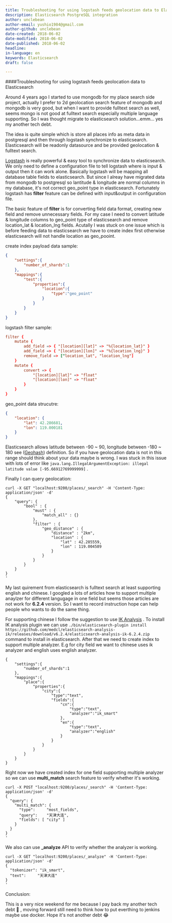 ```yaml
---
title: Troubleshooting for using logstash feeds geolocation data to Elasticsearch 
description: Elasticsearch PostgreSQL integration
author: unclebean
author-email: yushio1984@gmail.com
author-github: unclebean
date-created: 2018-06-02
date-modified: 2018-06-02
date-published: 2018-06-02
headline:
in-language: en
keywords: Elasticsearch 
draft: false

---
```


####Troubleshooting for using logstash feeds geolocation data to Elasticsearch

Around 4 years ago I started to use mongodb for my place search side project, actually I prefer to 2d geolocation search feature of mongodb and mongodb is very good, but when I want to provide fulltext search as well, seems mongo is not good at fulltext search especially multiple language supporting. So I was thought migrate to elasticsearch solution...emm... yes my another tech debt.

The idea is quite simple which is store all places info as meta data in postgresql and then through logstash synchronize to elasticsearch. Elasticsearch will be readonly datasource and be provided geolocation & fulltext search. 

[Logstash](https://www.elastic.co/products/logstash) is really powerful & easy tool to synchronize data to elasticsearch. We only need to define a configuration file to tell logstash where is input & output then it can work alone. Basically logstash will be mapping all database table fields to elasticsearch.  But since I alreay have migrated data from mongodb to postgresql so lantitude & longitude are normal columns in my database, it's not correct geo_point type in elasticsearch. Fortunately logstash has **filter** feature can be defined with input&output in configuration file. 

The basic feature of **filter** is for converting field data format, creating new field and remove unnecessary fields. For my case I need to convert latitude & longitude columns to geo_point type of elasticsearch and remove location_lat & location_lng fields. Acutally I was stuck on one issue which is before feeding data to elasticsearch we have to create index first otherwise elasticsearch will not handle location as geo_pooint.

create index payload data sample:

```json
{
    "settings":{
        "number_of_shards":1
    },
    "mappings":{
        "test":{
            "properties":{             
                "location":{
                    "type":"geo_point"
                }
            }
        }
    }
}
```

logstash filter sample:

```conf
filter {
    mutate {
        add_field => { "[location][lat]" => "%{location_lat}" }
        add_field => { "[location][lon]" => "%{location_lng}" }
        remove_field => ["location_lat", "location_lng"]
    }
    mutate {
        convert => {
            "[location][lat]" => "float"
            "[location][lon]" => "float"
        }
    }
}
```

 geo_point data strucutre:

```json
{
    "location": {
        "lat": 42.286681,
        "lon": 119.000181
    }
}
```

Elasticsearch allows latitude between -90 ~ 90, longitude between -180 ~ 180 see ([Geohash](https://en.wikipedia.org/wiki/Geohash)) definition. So if you have geolocation data is not in this range should think about your data maybe is wrong. I was stuck in this issue with lots of error like `java.lang.IllegalArgumentException: illegal latitude value [-95.66912769999999]` . 

Finally I can query geolocation:

```curl
curl -X GET "localhost:9200/places/_search" -H 'Content-Type: application/json' -d'
{
    "query": {
        "bool" : {
            "must" : {
                "match_all" : {}
            },
            "filter" : {
                "geo_distance" : {
                    "distance" : "2km",
                    "location" : {
                        "lat" : 42.285559,
                        "lon" : 119.004589
                    }
                }
            }
        }
    }
}
'
```

My last quirement from elasticsearch is fulltext search at least supporting english and chinese. I googled a lots of articles how to support multiple anaylzer for different langugage in one field but seems those articles are not work for **6.2.4** version. So I want to record instruction hope can help people who wants to do the same thing.

For supporting chinese I follow the suggestion to use [IK Analysis](https://github.com/medcl/elasticsearch-analysis-ik) . To install IK analysis plugin we can use `./bin/elasticsearch-plugin install https://github.com/medcl/elasticsearch-analysis-ik/releases/download/v6.2.4/elasticsearch-analysis-ik-6.2.4.zip` command to install in elasticsearch. After that we need to create index to support multiple analyzer. E.g for city field we want to chinese uses ik analyzer and english uses english analyzer.

```
{
    "settings":{
        "number_of_shards":1
    },
    "mappings":{
        "place":{
            "properties":{
                "city":{
                    "type":"text",
                    "fields":{
                        "cn":{
                            "type":"text",
                            "analyzer":"ik_smart"
                        },
                        "en":{
                            "type":"text",
                            "analyzer":"english"
                        }
                    }
                }
            }
        }
    }
}
```

Right now we have created index for one field supporting multiple analyzer so we can use **multi_match** search feature to verify whether it's working.

```
curl -X POST "localhost:9200/places/_search" -H 'Content-Type: application/json' -d'
{
  "query": {
    "multi_match": {
      "type":     "most_fields", 
      "query":    "天津大连",
      "fields": [ "city" ]
    }
  }
}
'
```

We also can use **_analyze** API to verify whether the analyzer is working.

~~~
curl -X GET "localhost:9200/places/_analyze" -H 'Content-Type: application/json' -d'
{
  "tokenizer": "ik_smart",
  "text":     "天津大连"
}
'
~~~

Conclusion:

This is a very nice weekend for me because I pay back my another tech debt :fist_oncoming: , moving forward still need to think how to put everthing to jenkins maybe use docker. Hope it's not another debt :joy: 